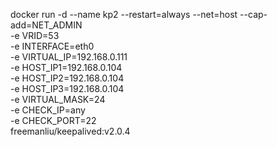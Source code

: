 docker run -d --name kp2 --restart=always --net=host --cap-add=NET_ADMIN \
  -e VRID=53 \
  -e INTERFACE=eth0 \
  -e VIRTUAL_IP=192.168.0.111 \
  -e HOST_IP1=192.168.0.104 \
  -e HOST_IP2=192.168.0.104 \
  -e HOST_IP3=192.168.0.104 \
  -e VIRTUAL_MASK=24 \
  -e CHECK_IP=any \
  -e CHECK_PORT=22 \
  freemanliu/keepalived:v2.0.4
  